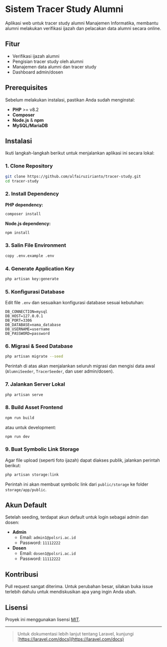 # Sistem Tracer Study Alumni

Aplikasi web untuk tracer study alumni Manajemen Informatika, membantu alumni melakukan verifikasi ijazah dan pelacakan data alumni secara online.

## Fitur

- Verifikasi ijazah alumni
- Pengisian tracer study oleh alumni
- Manajemen data alumni dan tracer study
- Dashboard admin/dosen

## Prerequisites

Sebelum melakukan instalasi, pastikan Anda sudah menginstal:

- **PHP** >= v8.2
- **Composer**
- **Node.js** & **npm**
- **MySQL/MariaDB**

## Instalasi

Ikuti langkah-langkah berikut untuk menjalankan aplikasi ini secara lokal:

### 1. Clone Repository

```sh
git clone https://github.com/alfairuzirianto/tracer-study.git
cd tracer-study
```

### 2. Install Dependency

**PHP dependency:**

```sh
composer install
```

**Node.js dependency:**

```sh
npm install
```

### 3. Salin File Environment

```sh
copy .env.example .env
```

### 4. Generate Application Key

```sh
php artisan key:generate
```

### 5. Konfigurasi Database

Edit file `.env` dan sesuaikan konfigurasi database sesuai kebutuhan:

```
DB_CONNECTION=mysql
DB_HOST=127.0.0.1
DB_PORT=3306
DB_DATABASE=nama_database
DB_USERNAME=username
DB_PASSWORD=password
```

### 6. Migrasi & Seed Database

```sh
php artisan migrate --seed
```

Perintah di atas akan menjalankan seluruh migrasi dan mengisi data awal (`AlumniSeeder`, `TracerSeeder`, dan user admin/dosen).

### 7. Jalankan Server Lokal

```sh
php artisan serve
```

### 8. Build Asset Frontend

```sh
npm run build
```
atau untuk development:
```sh
npm run dev
```

### 9. Buat Symbolic Link Storage

Agar file upload (seperti foto ijazah) dapat diakses publik, jalankan perintah berikut:

```sh
php artisan storage:link
```

Perintah ini akan membuat symbolic link dari `public/storage` ke folder `storage/app/public`.

## Akun Default

Setelah seeding, terdapat akun default untuk login sebagai admin dan dosen:

- **Admin**
  - Email: `admin1@polsri.ac.id`
  - Password: `11112222`
- **Dosen**
  - Email: `dosen1@polsri.ac.id`
  - Password: `11112222`

## Kontribusi

Pull request sangat diterima. Untuk perubahan besar, silakan buka issue terlebih dahulu untuk mendiskusikan apa yang ingin Anda ubah.

## Lisensi

Proyek ini menggunakan lisensi [MIT](LICENSE).

---

> Untuk dokumentasi lebih lanjut tentang Laravel, kunjungi [https://laravel.com/docs](https://laravel.com/docs)